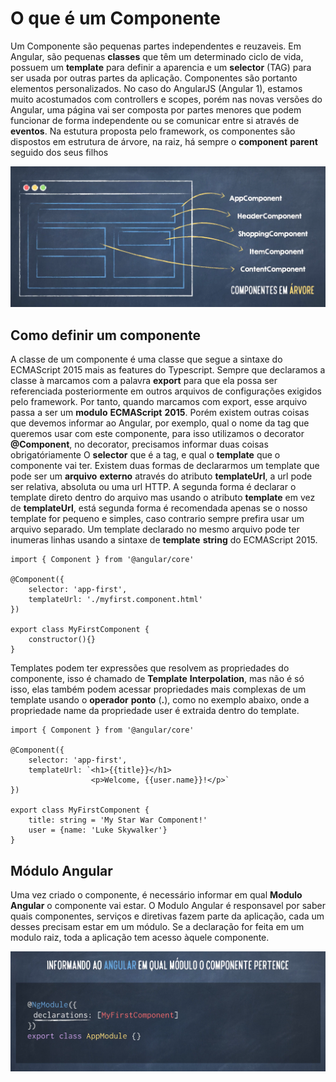 # O que é um Componente
Um Componente são pequenas partes independentes e reuzaveis. Em Angular, são pequenas **classes** que têm um determinado ciclo de vida,
possuem um **template** para definir a aparencia e um **selector** (TAG) para ser usada por outras partes da aplicação.
Componentes são portanto elementos personalizados. No caso do AngularJS (Angular 1), estamos muito acostumados com controllers e scopes,
porém nas novas versões do Angular, uma página vai ser composta por partes menores que podem funcionar de forma independente ou se comunicar entre si
através de **eventos**. 
Na estutura proposta pelo framework, os componentes são dispostos em estrutura de árvore, na raiz, há sempre o **component** **parent** seguido dos seus filhos

![Componentes em Árvore](./imagens/Aula19/componentes_em_arvore.png)


## Como definir um componente
A classe de um componente é uma classe que segue a sintaxe do ECMAScript 2015 mais as features do Typescript. Sempre que declaramos a classe à marcamos com a palavra **export** para que ela possa ser referenciada posteriormente em outros arquivos de configurações exigidos pelo framework. Por tanto, quando marcamos com export, esse arquivo passa a ser um **modulo** **ECMAScript** **2015**. Porém existem outras coisas que devemos informar ao Angular, por exemplo, qual o nome da tag que queremos usar com este componente, para isso utilizamos o decorator **@Component**, no decorator, precisamos informar duas coisas obrigatóriamente O **selector** que é a tag, e qual o **template** que o componente vai ter.
Existem duas formas de declararmos um template que pode ser um **arquivo** **externo** através do atributo
**templateUrl**, a url pode ser relativa, absoluta ou uma url HTTP. A segunda forma é declarar o template direto dentro do arquivo mas usando o atributo **template** em vez de **templateUrl**, está segunda forma é recomendada apenas se o nosso template for pequeno e simples, caso contrario sempre prefira usar um arquivo separado. Um template declarado no mesmo arquivo pode ter inumeras linhas usando a sintaxe de **template** **string** do ECMAScript 2015.

```
import { Component } from '@angular/core'

@Component({
    selector: 'app-first',
    templateUrl: './myfirst.component.html'
})

export class MyFirstComponent {
    constructor(){}
}

```

Templates podem ter expressões que resolvem as propriedades do componente, isso é chamado de **Template** **Interpolation**, mas não é só isso, elas também podem acessar propriedades mais complexas de um template usando o **operador** **ponto** (**.**), como no exemplo abaixo, onde a propriedade name da propriedade user é extraida dentro do template.

```
import { Component } from '@angular/core'

@Component({
    selector: 'app-first',
    templateUrl: `<h1>{{title}}</h1>
                  <p>Welcome, {{user.name}}!</p>`
})

export class MyFirstComponent {
    title: string = 'My Star War Component!'
    user = {name: 'Luke Skywalker'}
}

```

## Módulo Angular
Uma vez criado o componente, é necessário informar em qual **Modulo** **Angular** o componente vai estar.
O Modulo Angular é responsavel por saber quais componentes, serviços e diretivas fazem parte da aplicação, cada um desses precisam estar em um módulo. Se a declaração for feita em um modulo raiz, toda a aplicação tem acesso àquele componente.

![Informando ao Angular em qual módulo o componente pertence](./imagens/Aula19/informando_ao_angular_o_modulo.png)